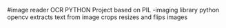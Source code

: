 #image reader
OCR PYTHON
Project based on PIL -imaging library 
python opencv
extracts text from image
crops resizes and flips images
